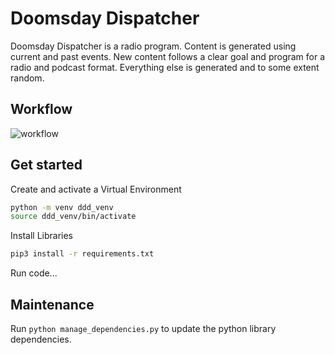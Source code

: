 # Doomsday Dispatcher

Doomsday Dispatcher is a radio program. Content is generated using current and past events. New content follows  a clear goal and program for a radio and podcast format. Everything else is generated and to some extent random.

## Workflow

![workflow](workflow.drawio.svg)

## Get started

Create and activate a Virtual Environment

```sh
python -m venv ddd_venv
source ddd_venv/bin/activate
```

Install Libraries

```sh
pip3 install -r requirements.txt
```

Run code...

## Maintenance

Run `python manage_dependencies.py` to update the python library dependencies.
